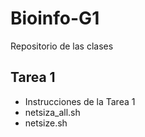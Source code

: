 # Bioinfo-G1
Repositorio de las clases 
 ## Tarea 1 
 - Instrucciones de la Tarea 1
 - netsiza_all.sh
 - netsize.sh
